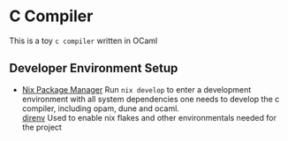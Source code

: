 # C Compiler

This is a toy `c compiler` written in OCaml

## Developer Environment Setup
- [Nix Package Manager](https://nixos.org/download/) Run `nix develop` to enter a development environment with all system dependencies one needs to develop the c compiler, including opam, dune and ocaml.     
[direnv](https://direnv.net) Used to enable nix flakes and other environmentals needed for the project  
